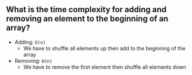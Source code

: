 ## What is the time complexity for adding and removing an element to the beginning of an array?

- Adding: `O(n)`
    - We have to shuffle all elements up then add to the beginning of the array
- Removing: `O(n)`
    - We have to remove the first element then shuffle all elements down